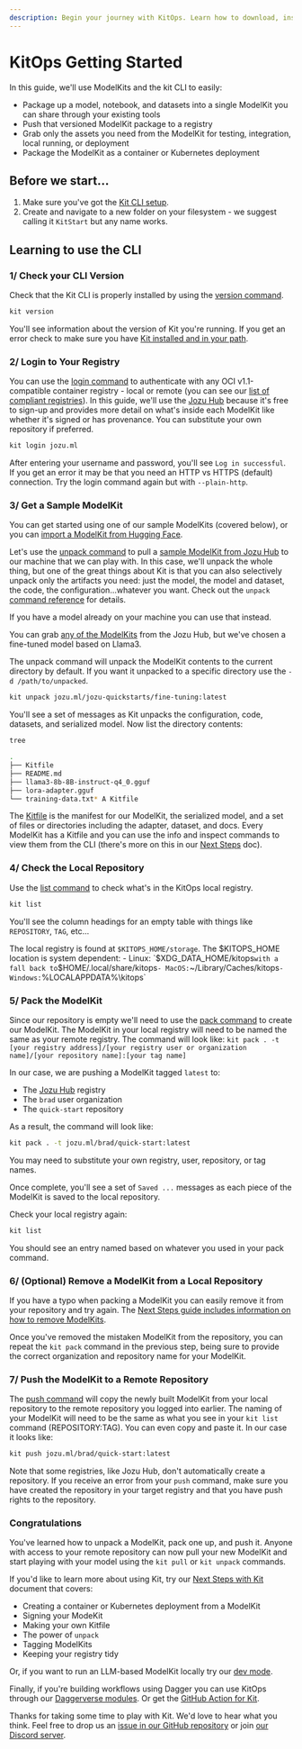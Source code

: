 ```yaml
---
description: Begin your journey with KitOps. Learn how to download, install, and utilize the Kit CLI to create and manage ModelKits for your AI/ML projects. Follow our step-by-step guide to streamline your development process.
---
```


<script setup>
import vGaTrack from '@theme/directives/ga'
</script>

# KitOps Getting Started

In this guide, we'll use ModelKits and the kit CLI to easily:
* Package up a model, notebook, and datasets into a single ModelKit you can share through your existing tools
* Push that versioned ModelKit package to a registry
* Grab only the assets you need from the ModelKit for testing, integration, local running, or deployment
* Package the ModelKit as a container or Kubernetes deployment

## Before we start...

1. Make sure you've got the [Kit CLI setup](../cli/installation/).
2. Create and navigate to a new folder on your filesystem - we suggest calling it `KitStart` but any name works.

## Learning to use the CLI

### 1/ Check your CLI Version

Check that the Kit CLI is properly installed by using the [version command](../cli/cli-reference/#kit-version).

```sh
kit version
```

You'll see information about the version of Kit you're running. If you get an error check to make sure you have [Kit installed and in your path](../cli/installation/).

### 2/ Login to Your Registry

You can use the [login command](../cli/cli-reference/#kit-login) to authenticate with any OCI v1.1-compatible container registry - local or remote (you can see our [list of compliant registries](../modelkit/compatibility/)). In this guide, we'll use the [Jozu Hub](https://jozu.ml/) because it's free to sign-up and provides more detail on what's inside each ModelKit like whether it's signed or has provenance. You can substitute your own repository if preferred.

```sh
kit login jozu.ml
```

After entering your username and password, you'll see `Log in successful`. If you get an error it may be that you need an HTTP vs HTTPS (default) connection. Try the login command again but with `--plain-http`.

### 3/ Get a Sample ModelKit

You can get started using one of our sample ModelKits (covered below), or you can [import a ModelKit from Hugging Face](../hf-import/).

Let's use the [unpack command](../cli/cli-reference/#kit-unpack) to pull a [sample ModelKit from Jozu Hub](https://jozu.ml/organization/jozu-quickstarts) to our machine that we can play with. In this case, we'll unpack the whole thing, but one of the great things about Kit is that you can also selectively unpack only the artifacts you need: just the model, the model and dataset, the code, the configuration...whatever you want. Check out the `unpack` [command reference](../cli/cli-reference/#kit-unpack) for details.

If you have a model already on your machine you can use that instead.

You can grab <a href="https://jozu.ml/browse"
  v-ga-track="{
    category: 'link',
    label: 'grab any of the ModelKits',
    location: 'docs/get-started'
  }">any of the ModelKits</a> from the Jozu Hub, but we've chosen a fine-tuned model based on Llama3.

The unpack command will unpack the ModelKit contents to the current directory by default. If you want it unpacked to a specific directory use the `-d /path/to/unpacked`.

```sh
kit unpack jozu.ml/jozu-quickstarts/fine-tuning:latest
```

You'll see a set of messages as Kit unpacks the configuration, code, datasets, and serialized model. Now list the directory contents:

```sh
tree

.
├── Kitfile
├── README.md
├── llama3-8b-8B-instruct-q4_0.gguf
├── lora-adapter.gguf
└── training-data.txt* A Kitfile
```

The [Kitfile](../kitfile/kf-overview/) is the manifest for our ModelKit, the serialized model, and a set of files or directories including the adapter, dataset, and docs. Every ModelKit has a Kitfile and you can use the info and inspect commands to view them from the CLI (there's more on this in our [Next Steps](../next-steps/) doc).

### 4/ Check the Local Repository

Use the [list command](../cli/cli-reference/#kit-list) to check what's in the KitOps local registry.

```sh
kit list
```

You'll see the column headings for an empty table with things like `REPOSITORY`, `TAG`, etc...

The local registry is found at `$KITOPS_HOME/storage`. The $KITOPS_HOME location is system dependent:
	- Linux: `$XDG_DATA_HOME/kitops` with a fall back to `$HOME/.local/share/kitops`
	- MacOS: `~/Library/Caches/kitops`
	- Windows: `%LOCALAPPDATA%\kitops`

### 5/ Pack the ModelKit

Since our repository is empty we'll need to use the [pack command](../cli/cli-reference/#kit-pack) to create our ModelKit. The ModelKit in your local registry will need to be named the same as your remote registry. The command will look like: `kit pack . -t [your registry address]/[your registry user or organization name]/[your repository name]:[your tag name]`

In our case, we are pushing a ModelKit tagged `latest` to:
* The [Jozu Hub](https://jozu.ml/) registry
* The `brad` user organization
* The `quick-start` repository

As a result, the command will look like:

```sh
kit pack . -t jozu.ml/brad/quick-start:latest
```

You may need to substitute your own registry, user, repository, or tag names.

Once complete, you'll see a set of `Saved ...` messages as each piece of the ModelKit is saved to the local repository.

Check your local registry again:

```sh
kit list
```

You should see an entry named based on whatever you used in your pack command.

### 6/ (Optional) Remove a ModelKit from a Local Repository

If you have a typo when packing a ModelKit you can easily remove it from your repository and try again. The [Next Steps guide includes information on how to remove ModelKits](../next-steps/#remove-command).

Once you've removed the mistaken ModelKit from the repository, you can repeat the `kit pack` command in the previous step, being sure to provide the correct organization and repository name for your ModelKit.

### 7/ Push the ModelKit to a Remote Repository

The [push command](../cli/cli-reference/#kit-push) will copy the newly built ModelKit from your local repository to the remote repository you logged into earlier. The naming of your ModelKit will need to be the same as what you see in your `kit list` command (REPOSITORY:TAG). You can even copy and paste it. In our case it looks like:

```sh
kit push jozu.ml/brad/quick-start:latest
```

Note that some registries, like Jozu Hub, don't automatically create a repository. If you receive an error from your `push` command, make sure you have created the repository in your target registry and that you have push rights to the repository.

### Congratulations

You've learned how to unpack a ModelKit, pack one up, and push it. Anyone with access to your remote repository can now pull your new ModelKit and start playing with your model using the `kit pull` or `kit unpack` commands.

If you'd like to learn more about using Kit, try our [Next Steps with Kit](../next-steps/) document that covers:
* Creating a container or Kubernetes deployment from a ModelKit
* Signing your ModeKit
* Making your own Kitfile
* The power of `unpack`
* Tagging ModelKits
* Keeping your registry tidy

Or, if you want to run an LLM-based ModelKit locally try our [dev mode](../dev-mode/).

Finally, if you're building workflows using Dagger you can use KitOps through our [Daggerverse modules](https://daggerverse.dev/mod/github.com/kitops-ml/daggerverse/kit). Or get the [GitHub Action for Kit](https://github.com/marketplace/actions/setup-kit-cli).

Thanks for taking some time to play with Kit. We'd love to hear what you think. Feel free to drop us an [issue in our GitHub repository](https://github.com/kitops-ml/kitops/issues) or join [our Discord server](https://discord.gg/Tapeh8agYy).

